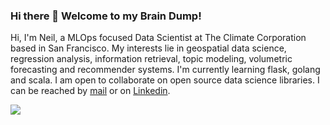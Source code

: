 ### Hi there 👋 Welcome to my Brain Dump!

<!--
**NeilBardhan/NeilBardhan** is a ✨ _special_ ✨ repository because its `README.md` (this file) appears on your GitHub profile.

Here are some ideas to get you started:

- 🔭 I’m currently working on ...
- 🌱 I’m currently learning ...
- 👯 I’m looking to collaborate on ...
- 🤔 I’m looking for help with ...
- 💬 Ask me about ...
- 📫 How to reach me: ...
- 😄 Pronouns: ...
- ⚡ Fun fact: ...
-->

Hi, I'm Neil, a MLOps focused Data Scientist at The Climate Corporation based in San Francisco. My interests lie in geospatial data science, regression analysis, information retrieval, topic modeling, volumetric forecasting and recommender systems. I'm currently learning flask, golang and scala. I am open to collaborate on open source data science libraries. I can be reached by [mail](mailto:indraneil.bardhan@gmail.com) or on [Linkedin](https://www.linkedin.com/in/neilbardhan/).


<img src = "https://github-readme-stats.vercel.app/api?username=NeilBardhan&show_icons=true&text_color=fff&bg_color=151515&title_color=fff">
